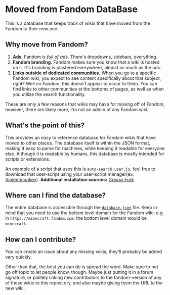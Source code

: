 # Moved from Fandom DataBase

This is a database that keeps track of wikis that have moved from the Fandom to their new one.

## Why move from Fandom?

1. **Ads.** Fandom is *full of ads.* There's dropdowns, sidebars, everything.
2. **Fandom branding.** Fandom makes sure you know that a wiki is hosted on it. It's branding is plastered everywhere, almost as much as the ads.
3. **Links outside of dedicated communities.** When you go to a specific Fandom wiki, you expect to see content specifically about that subject, right? Well on Fandom, this doesn't appear to occur to them. You can find links to other communities at the bottoms of pages, as well as when you utilize the search functionality.

These are only a few reasons that wikis may have for moving off of Fandom, however, there are likely more, I'm not an admin of any Fandom wiki.

## What's the point of this?

This provides an easy to reference database for Fandom wikis that have moved to other places. The database itself is within the JSON format, making it easy to parse for machines, while keeping it readable for everyone else. Although it is readable by humans, this database is mostly intended for scripts or extensions.

An example of a script that uses this is [`auto-search.user.js`](auto-search.user.js), feel free to download that user-script using your user-script manager(ex. [Violentmonkey](https://violentmonkey.github.io/)). **Additional installation sources:** [Greasy Fork](https://greasyfork.org/en/scripts/476527-fandom-redirect)

## Where can I find the database?

The entire database is accessible through the [`database.json`](database.json) file. Keep in mind that you need to use the bottom level domain for the Fandom wiki: e.g. in `https://minecraft.fandom.com`, the bottom level domain would be `minecraft`.

## How can I contribute?

You can create an issue about any missing wikis, they'll probably be added very quickly.

Other than that, the best you can do is spread the word. Make sure to not go off topic to let people know, though. Maybe just putting it in a forum signature, or politely linking new contributors to the fandom-version of any of these wikis to this repository, and also maybe giving them the URL to the new wiki.